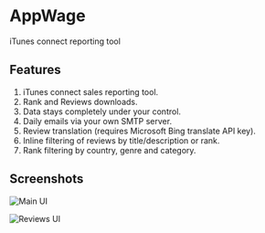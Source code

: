 # AppWage
iTunes connect reporting tool

## Features
1. iTunes connect sales reporting tool.
2. Rank and Reviews downloads.
3. Data stays completely under your control.
4. Daily emails via your own SMTP server.
5. Review translation (requires Microsoft Bing translate API key).
6. Inline filtering of reviews by title/description or rank.
7. Rank filtering by country, genre and category.

## Screenshots
![Main UI](http://i.imgur.com/XDqfYqD.png "Main UI")

![Reviews UI](http://i.imgur.com/gOnkpaR.png "Reviews UI")